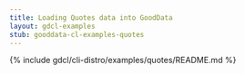 ```yaml
---
title: Loading Quotes data into GoodData
layout: gdcl-examples
stub: gooddata-cl-examples-quotes
---
```


{% include gdcl/cli-distro/examples/quotes/README.md %}